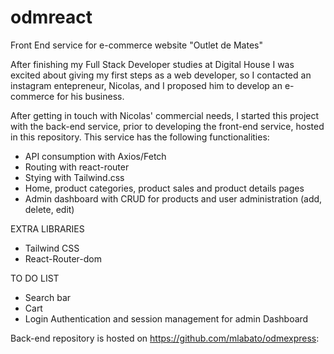 # odmreact
Front End service for e-commerce website "Outlet de Mates"

After finishing my Full Stack Developer studies at Digital House I was excited about giving my first steps as a web developer, so I contacted an instagram entepreneur, Nicolas, and I proposed him to develop an e-commerce for his business.

After getting in touch with Nicolas' commercial needs, I started this project with the back-end service, prior to developing the front-end service, hosted in this repository. This service has the following functionalities:

- API consumption with Axios/Fetch
- Routing with react-router
- Stying with Tailwind.css
- Home, product categories, product sales and product details pages
- Admin dashboard with CRUD for products and user administration (add, delete, edit)

EXTRA LIBRARIES
- Tailwind CSS
- React-Router-dom

TO DO LIST
- Search bar
- Cart
- Login Authentication and session management for admin Dashboard


Back-end repository is hosted on https://github.com/mlabato/odmexpress:
